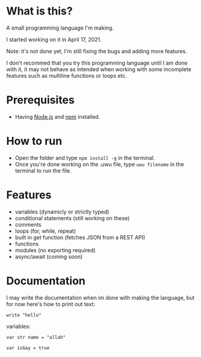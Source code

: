 # What is this?

A small programming language I'm making.

I started working on it in April 17, 2021.

Note: it's not done yet, I'm still fixing the bugs and adding more features.

I don't recommed that you try this programming language until I am done with it, it may not behave as intended when working with some incomplete features such as multiline functions or loops etc.

# Prerequisites

- Having [Node.js](https://nodejs.org/en/) and [npm](https://www.npmjs.com/) installed.

# How to run

- Open the folder and type `npm install -g` in the terminal.
- Once you're done working on the .uwu file, type `uwu filename` in the terminal to run the file.

# Features

- variables (dynamicly or strictly typed)
- conditional statements (still working on these)
- comments
- loops (for, while, repeat)
- built in get function (fetches JSON from a REST API)
- functions
- modules (no exporting required)
- async/await (coming soon)

# Documentation

I may write the documentation when im done with making the language, but for now here's how to print out text:

```
write "hello"
```

variables:

```
var str name = "allah"

var isGay = true
```